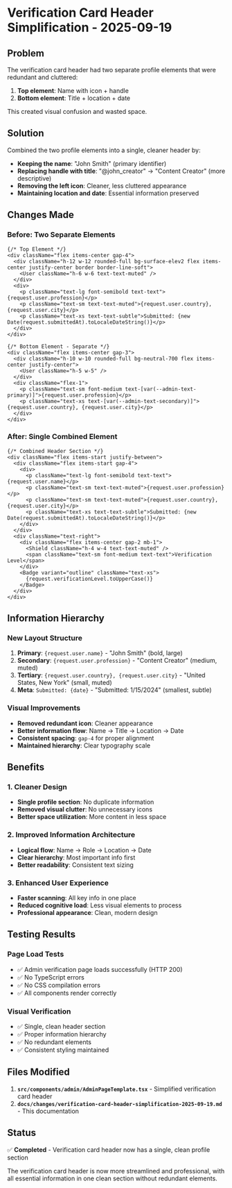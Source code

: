 # Verification Card Header Simplification - 2025-09-19

## Problem
The verification card header had two separate profile elements that were redundant and cluttered:
1. **Top element**: Name with icon + handle
2. **Bottom element**: Title + location + date

This created visual confusion and wasted space.

## Solution
Combined the two profile elements into a single, cleaner header by:
- **Keeping the name**: "John Smith" (primary identifier)
- **Replacing handle with title**: "@john_creator" → "Content Creator" (more descriptive)
- **Removing the left icon**: Cleaner, less cluttered appearance
- **Maintaining location and date**: Essential information preserved

## Changes Made

### **Before: Two Separate Elements**
```tsx
{/* Top Element */}
<div className="flex items-center gap-4">
  <div className="h-12 w-12 rounded-full bg-surface-elev2 flex items-center justify-center border border-line-soft">
    <User className="h-6 w-6 text-text-muted" />
  </div>
  <div>
    <p className="text-lg font-semibold text-text">{request.user.profession}</p>
    <p className="text-sm text-text-muted">{request.user.country}, {request.user.city}</p>
    <p className="text-xs text-text-subtle">Submitted: {new Date(request.submittedAt).toLocaleDateString()}</p>
  </div>
</div>

{/* Bottom Element - Separate */}
<div className="flex items-center gap-3">
  <div className="h-10 w-10 rounded-full bg-neutral-700 flex items-center justify-center">
    <User className="h-5 w-5" />
  </div>
  <div className="flex-1">
    <p className="text-sm font-medium text-[var(--admin-text-primary)]">{request.user.profession}</p>
    <p className="text-xs text-[var(--admin-text-secondary)]">{request.user.country}, {request.user.city}</p>
  </div>
</div>
```

### **After: Single Combined Element**
```tsx
{/* Combined Header Section */}
<div className="flex items-start justify-between">
  <div className="flex items-start gap-4">
    <div>
      <p className="text-lg font-semibold text-text">{request.user.name}</p>
      <p className="text-sm text-text-muted">{request.user.profession}</p>
      <p className="text-sm text-text-muted">{request.user.country}, {request.user.city}</p>
      <p className="text-xs text-text-subtle">Submitted: {new Date(request.submittedAt).toLocaleDateString()}</p>
    </div>
  </div>
  <div className="text-right">
    <div className="flex items-center gap-2 mb-1">
      <Shield className="h-4 w-4 text-text-muted" />
      <span className="text-sm font-medium text-text">Verification Level</span>
    </div>
    <Badge variant="outline" className="text-xs">
      {request.verificationLevel.toUpperCase()}
    </Badge>
  </div>
</div>
```

## Information Hierarchy

### **New Layout Structure**
1. **Primary**: `{request.user.name}` - "John Smith" (bold, large)
2. **Secondary**: `{request.user.profession}` - "Content Creator" (medium, muted)
3. **Tertiary**: `{request.user.country}, {request.user.city}` - "United States, New York" (small, muted)
4. **Meta**: `Submitted: {date}` - "Submitted: 1/15/2024" (smallest, subtle)

### **Visual Improvements**
- **Removed redundant icon**: Cleaner appearance
- **Better information flow**: Name → Title → Location → Date
- **Consistent spacing**: `gap-4` for proper alignment
- **Maintained hierarchy**: Clear typography scale

## Benefits

### **1. Cleaner Design**
- **Single profile section**: No duplicate information
- **Removed visual clutter**: No unnecessary icons
- **Better space utilization**: More content in less space

### **2. Improved Information Architecture**
- **Logical flow**: Name → Role → Location → Date
- **Clear hierarchy**: Most important info first
- **Better readability**: Consistent text sizing

### **3. Enhanced User Experience**
- **Faster scanning**: All key info in one place
- **Reduced cognitive load**: Less visual elements to process
- **Professional appearance**: Clean, modern design

## Testing Results

### **Page Load Tests**
- ✅ Admin verification page loads successfully (HTTP 200)
- ✅ No TypeScript errors
- ✅ No CSS compilation errors
- ✅ All components render correctly

### **Visual Verification**
- ✅ Single, clean header section
- ✅ Proper information hierarchy
- ✅ No redundant elements
- ✅ Consistent styling maintained

## Files Modified

1. **`src/components/admin/AdminPageTemplate.tsx`** - Simplified verification card header
2. **`docs/changes/verification-card-header-simplification-2025-09-19.md`** - This documentation

## Status
✅ **Completed** - Verification card header now has a single, clean profile section

The verification card header is now more streamlined and professional, with all essential information in one clean section without redundant elements.
